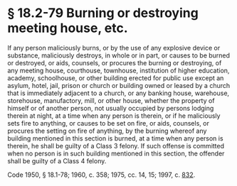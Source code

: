 # § 18.2-79 Burning or destroying meeting house, etc.

<p>If any person maliciously burns, or by the use of any explosive device or substance, maliciously destroys, in whole or in part, or causes to be burned or destroyed, or aids, counsels, or procures the burning or destroying, of any meeting house, courthouse, townhouse, institution of higher education, academy, schoolhouse, or other building erected for public use except an asylum, hotel, jail, prison or church or building owned or leased by a church that is immediately adjacent to a church, or any banking house, warehouse, storehouse, manufactory, mill, or other house, whether the property of himself or of another person, not usually occupied by persons lodging therein at night, at a time when any person is therein, or if he maliciously sets fire to anything, or causes to be set on fire, or aids, counsels, or procures the setting on fire of anything, by the burning whereof any building mentioned in this section is burned, at a time when any person is therein, he shall be guilty of a Class 3 felony. If such offense is committed when no person is in such building mentioned in this section, the offender shall be guilty of a Class 4 felony.</p><p>Code 1950, § 18.1-78; 1960, c. 358; 1975, cc. 14, 15; 1997, c. <a href='http://lis.virginia.gov/cgi-bin/legp604.exe?971+ful+CHAP0832'>832</a>.</p>